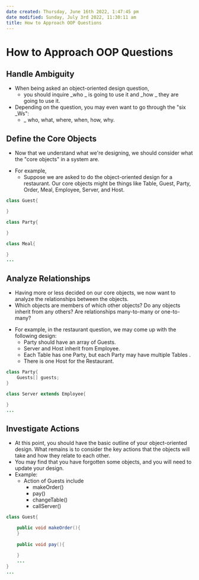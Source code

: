 ```yaml
---
date created: Thursday, June 16th 2022, 1:47:45 pm
date modified: Sunday, July 3rd 2022, 11:30:11 am
title: How to Approach OOP Questions
---
```


# How to Approach OOP Questions

## Handle Ambiguity

- When being asked an object-oriented design question,
	- you should inquire _who _ is going to use it and _how _ they are going to use it.
- Depending on the question, you may even want to go through the "six _Ws":
	- _ who, what, where, when, how, why.

## Define the Core Objects

- Now that we understand what we're designing, we should consider what the "core objects" in a system are.
* For example,
	* Suppose we are asked to do the object-oriented design for a restaurant. Our core objects might be things like Table, Guest, Party, Order, Meal, Employee, Server, and Host.

```java
class Guest{

}

class Party{

}

class Meal{

}
...
```

## Analyze Relationships

- Having more or less decided on our core objects, we now want to analyze the relationships between the objects.
- Which objects are members of which other objects? Do any objects inherit from any others? Are relationships many-to-many or one-to-many?
* For example, in the restaurant question, we may come up with the following design:
	* Party should have an array of Guests.
	* Server and Host inherit from Employee.
	* Each Table has one Party, but each Party may have multiple Tables .
	* There is one Host for the Restaurant.

```java
class Party{
	Guests[] guests;
}

class Server extends Employee{

}
...
```

## Investigate Actions

- At this point, you should have the basic outline of your object-oriented design. What remains is to consider the key actions that the objects will take and how they relate to each other.
- You may find that you have forgotten some objects, and you will need to update your design.
- Example:
	- Action of Guests include
		- makeOrder()
		- pay()
		- changeTable()
		- callServer()

```java
class Guest{

	public void makeOrder(){
	}
	
	public void pay(){
	
	}
	...
}
...
```
